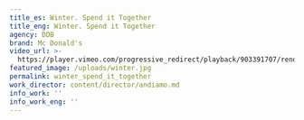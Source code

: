 ```yaml
---
title_es: Winter. Spend it Together
title_eng: Winter. Spend it Together
agency: DDB
brand: Mc Donald's
video_url: >-
  https://player.vimeo.com/progressive_redirect/playback/903391707/rendition/1080p/file.mp4?loc=external&signature=bc0212ef01bdb55e7492a7fc350bbd3a54d3e9e2831dfebbfd8d7683cc3ec7a9
featured_image: /uploads/winter.jpg
permalink: winter_spend_it_together
work_director: content/director/andiamo.md
info_work: ''
info_work_eng: ''
---
```


